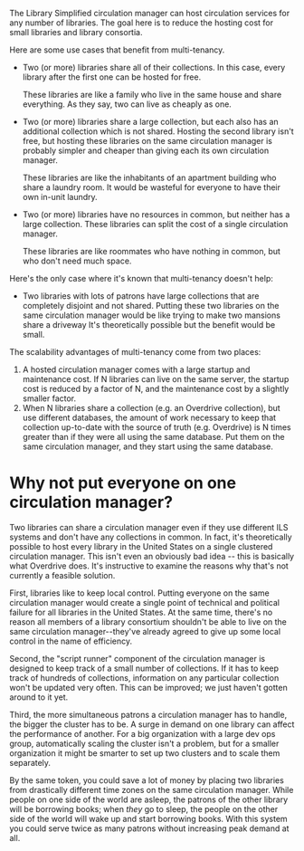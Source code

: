 The Library Simplified circulation manager can host circulation services for any number of libraries. The goal here is to reduce the hosting cost for small libraries and library consortia.

Here are some use cases that benefit from multi-tenancy.

* Two (or more) libraries share all of their collections. In this case, every library after the first one can be 
  hosted for free.

  These libraries are like a family who live in the same house and share everything. As they say, two can live as 
  cheaply as one.

* Two (or more) libraries share a large collection, but each also has an additional collection which is not 
  shared. Hosting the second library isn't free, but hosting these libraries on the same circulation manager is 
  probably simpler and cheaper than giving each its own circulation manager.
  
  These libraries are like the inhabitants of an apartment building who share a laundry room. It would be wasteful 
  for everyone to have their own in-unit laundry.
* Two (or more) libraries have no resources in common, but neither has a large collection. These libraries can 
  split the cost of a single circulation manager.
  
  These libraries are like roommates who have nothing in common, but who don't need much space.

Here's the only case where it's known that multi-tenancy doesn't help:

* Two libraries with lots of patrons have large collections that are completely disjoint and not shared. Putting these two libraries on the same circulation manager would be like trying to make two mansions share a driveway It's theoretically possible but the benefit would be small.

The scalability advantages of multi-tenancy come from two places:

1. A hosted circulation manager comes with a large startup and maintenance cost. If N libraries can live on the same server, the startup cost is reduced by a factor of N, and the maintenance cost by a slightly smaller factor.
2. When N libraries share a collection (e.g. an Overdrive collection), but use different databases, 
the amount of work necessary to keep that collection up-to-date with the source of truth (e.g. Overdrive) is N times greater than if they were all using the same database. Put them on the same circulation manager, and they start using the same database.

# Why not put everyone on one circulation manager?

Two libraries can share a circulation manager even if they use different ILS systems and don't have any collections in common. In fact, it's theoretically possible to host every library in the United States on a single clustered circulation manager. This isn't even an obviously bad idea -- this is basically what Overdrive does. It's instructive to examine the reasons why that's not currently a feasible solution.

First, libraries like to keep local control. Putting everyone on the same circulation manager would create a single point of technical and political failure for all libraries in the United States. At the same time, there's no reason all members of a library consortium shouldn't be able to live on the same circulation manager--they've already agreed to give up some local control in the name of efficiency.

Second, the "script runner" component of the circulation manager is designed to keep track of a small number of collections. If it has to keep track of hundreds of collections, information on any particular collection won't be updated very often. This can be improved; we just haven't gotten around to it yet.

Third, the more simultaneous patrons a circulation manager has to handle, the bigger the cluster has to be. A surge in demand on one library can affect the performance of another. For a big  organization with a large dev ops group, automatically scaling the cluster isn't a problem, but for a smaller organization it might be smarter to set up two clusters and to scale them separately.

By the same token, you could save a lot of money by placing two libraries from drastically different time zones on the same circulation manager. While people on one side of the world are asleep, the patrons of the other library will be borrowing books; when _they_ go to sleep, the people on the other side of the world will wake up and start borrowing books. With this system you could serve twice as many patrons without increasing peak demand at all.
